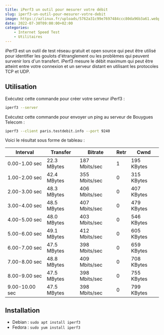 ```yaml
---
title: iPerf3 un outil pour mesurer votre débit
slug: iperf3-un-outil-pour-mesurer-votre-debit
image: https://azlinux.fr/uploads/5762a31c99e7697484ccc80da96b3a61.webp
date: 2022-07-30T09:00:00+02:00
categories:
    - Internet Speed Test
    - Utilitaires
---
```


iPerf3 est un outil de test réseau gratuit et open source qui peut être utilisé pour identifier les goulots d'étranglement ou les problèmes qui peuvent survenir lors d'un transfert. iPerf3 mesure le débit maximum qui peut être atteint entre votre connexion et un serveur distant en utilisant les protocoles TCP et UDP.

## Utilisation

Exécutez cette commande pour créer votre serveur iPerf3 :

```bash
iperf3 --server
```

Exécutez cette commande pour envoyer un ping au serveur de Bouygues Telecom :

```bash
iperf3 --client paris.testdebit.info --port 9240
```

Voici le résultat sous forme de tableau :

| Interval | Transfer | Bitrate | Retr | Cwnd |
|---|---|---|---|---|
| 0.00-1.00 sec | 22.3 MBytes | 187 Mbits/sec | 1 | 195 KBytes |
| 1.00-2.00 sec | 42.4 MBytes | 355 Mbits/sec | 0 | 315 KBytes |
| 2.00-3.00 sec | 48.3 MBytes | 406 Mbits/sec | 0 | 407 KBytes |
| 3.00-4.00 sec | 48.5 MBytes | 407 Mbits/sec | 0 | 479 KBytes |
| 4.00-5.00 sec | 48.0 MBytes | 403 Mbits/sec | 0 | 546 KBytes |
| 5.00-6.00 sec | 49.1 MBytes | 412 Mbits/sec | 0 | 605 KBytes |
| 6.00-7.00 sec | 47.5 MBytes | 398 Mbits/sec | 0 | 659 KBytes |
| 7.00-8.00 sec | 48.8 MBytes | 409 Mbits/sec | 0 | 708 KBytes |
| 8.00-9.00 sec | 47.5 MBytes | 398 Mbits/sec | 0 | 755 KBytes |
| 9.00-10.00 sec | 47.5 MBytes | 398 Mbits/sec | 0 | 799 KBytes |

## Installation

- Debian : `sudo apt install iperf3`
- Fedora : `sudo yum install iperf3`
